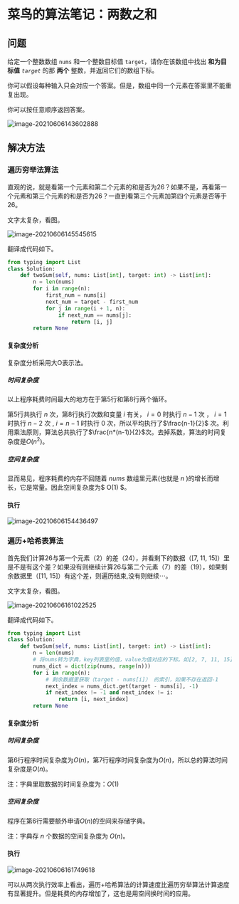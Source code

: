 # 菜鸟的算法笔记：两数之和

## 问题

给定一个整数数组 `nums` 和一个整数目标值 `target`，请你在该数组中找出 **和为目标值** *`target`* 的那 **两个** 整数，并返回它们的数组下标。

你可以假设每种输入只会对应一个答案。但是，数组中同一个元素在答案里不能重复出现。

你可以按任意顺序返回答案。

<img src="typora-user-images/image-20210606143602888.png" alt="image-20210606143602888"  />

## 解决方法

### 遍历穷举法算法

直观的说，就是看第一个元素和第二个元素的和是否为26？如果不是，再看第一个元素和第三个元素的和是否为26？一直到看第三个元素加第四个元素是否等于26。

文字太复杂，看图。

![image-20210606145545615](typora-user-images/image-20210606145545615.png)

翻译成代码如下。

```python
from typing import List
class Solution:
    def twoSum(self, nums: List[int], target: int) -> List[int]:
        n = len(nums)
        for i in range(n):
            first_num = nums[i]
            next_num = target - first_num
            for j in range(i + 1, n):
                if next_num == nums[j]:
                    return [i, j]
        return None
```

#### 复杂度分析

复杂度分析采用大O表示法。

##### 时间复杂度

以上程序耗费时间最大的地方在于第5行和第8行两个循环。

第5行共执行 $n$ 次，第8行执行次数和变量 $i$ 有关， $i = 0$ 时执行 $n-1$ 次 ， $i = 1$ 时执行 $n-2$ 次 , $i = n-1$ 时执行 $0$ 次，所以平均执行了$\frac{n-1}{2}$ 次。利用乘法原则，算法总共执行了$\frac{n*(n-1)}{2}$次。去掉系数，算法的时间复杂度是$O(n^2)$。

##### 空间复杂度

显而易见，程序耗费的内存不回随着 $nums$ 数组里元素(也就是 $n$ )的增长而增长，它是常量。因此空间复杂度为$ O(1) $。

#### 执行

![image-20210606154436497](typora-user-images/image-20210606154436497.png)

### 遍历+哈希表算法

首先我们计算26与第一个元素（2）的差（24），并看剩下的数据（[7, 11, 15]）里是不是有这个差？如果没有则继续计算26与第二个元素（7）的差（19），如果剩余数据里（[11, 15]）有这个差，则遍历结束,没有则继续$\cdots$。

文字太复杂，看图。

![image-20210606161022525](typora-user-images/image-20210606161022525.png)

翻译成代码如下。

```python
from typing import List
class Solution:
    def twoSum(self, nums: List[int], target: int) -> List[int]:
        n = len(nums)
        # 将nums转为字典，key列表里的值，value为值对应的下标。如[2, 7, 11, 15]转成{2: 0, 7: 1, 11: 3, 15: 4}
        nums_dict = dict(zip(nums, range(n)))
        for i in range(n):
            # 剩余数据里获取（target - nums[i]） 的索引，如果不存在返回-1
            next_index = nums_dict.get(target - nums[i], -1)
            if next_index != -1 and next_index != i:
                return [i, next_index]
        return None
```

#### 复杂度分析

##### 时间复杂度

第6行程序时间复杂度为$O(n)$，第7行程序时间复杂度为$O(n)$，所以总的算法时间复杂度是$O(n)$。

注：字典里取数据的时间复杂度为：$O(1)$

##### 空间复杂度

程序在第6行需要额外申请$O(n)$的空间来存储字典。

注：字典存 $n$ 个数据的空间复杂度为 $O(n)$。

#### 执行

![image-20210606161749618](typora-user-images/image-20210606161749618.png)

可以从两次执行效率上看出，遍历+哈希算法的计算速度比遍历穷举算法计算速度有显著提升。但是耗费的内存增加了，这也是用空间换时间的应用。

